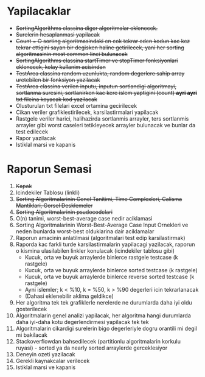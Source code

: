 # Yapilacaklar

* ~~SortingAlgorithms classina diger algoritmalar eklenecek.~~
* ~~Surelerin hesaplanmasi yapilacak~~
* ~~Count = O sorting algoritmasindaki en cok tekrar eden kodun kac kez tekrar ettigini sayan bir degisken haline getirilecek, yani her sorting algoritmasinin most common linei bulunacak~~
* ~~SortingAlgorithms classina startTimer ve stopTimer fonksiyonlari eklenecek, kolay kullanim acisindan~~
* ~~TestArea classina random uzunlukta, random degerlere sahip array uretebilen bir fonksiyon yazilacak~~
* ~~TestArea classina verilen inputu, inputun sortlandigi algoritmayi, sortlanma suresini, sortlanirken kac kere islem yaptigini (count) **ayri ayri** txt fileina koyacak kod yazilacak~~
* Olusturulan txt filelari excel ortamina gecirilecek
* Cikan veriler grafiklestirilecek, karsilastirmalari yapilacak
* Rastgele veriler harici, halihazirda sortlanmis arrayler, ters sortlanmis arrayler gibi worst caseleri tetikleyecek arrayler bulunacak ve bunlar da test edilecek
* Rapor yazilacak
* Istiklal marsi ve kapanis

# Raporun Semasi

1. ~~Kapak~~
2. Icindekiler Tablosu (linkli)
3. ~~Sorting Algoritmalarinin Genel Tanitimi, Time Complexleri, Calisma Mantiklari, Gorsel Desklemeler~~
4. ~~Sorting Algoritmalarinin psudocodelari~~
5. O(n) tanimi, worst-best-average case nedir aciklamasi
6. Sorting Algoritmalarinin Worst-Best-Average Case Input Ornekleri ve neden bunlarda worst-best olduklarina dair aciklamalar
7. Raporun amacinin anlatilmasi (algoritmalari test edip karsilastirmak)
8. Raporda kac farkli turde karsilastirmalarin yapilacagi yazilacak, raporun o kismina ulasilabilen linkler konulacak (icindekiler tablosu gibi)
   * Kucuk, orta ve buyuk arraylerde binlerce rastgele testcase (k rastgele)
   * Kucuk, orta ve buyuk arraylerde binlerce sorted testcase (k rastgele)
   * Kucuk, orta ve buyuk arraylerde binlerce reverse sorted testcase (k rastgele)
   * Ayni islemler; k < %10, k = %50, k > %90 degerleri icin tekrarlanacak
   * (Dahasi eklenebilir aklima geldikce)
9. Her algoritma tek tek grafiklerle nerelerde ne durumlarda daha iyi oldu gosterilecek
10. Algoritmalarin genel analizi yapilacak, her algoritma hangi durumlarda daha iyi-daha kotu degerlendirmesi yapilacak tek tek
11. Algoritmalarin cikardigi surelerin bigo degerleriyle dogru orantili mi degil mi bakilacak
12. Stackoverflowdan bahsedilecek (partitionlu algoritmalarin korkulu ruyasi) - sorted ya da nearly sorted arraylerde gerceklesiyor
13. Deneyin ozeti yazilacak
14. Gerekli kaynakcalar verilecek
15. Istiklal marsi ve kapanis
